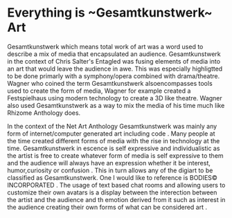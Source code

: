 # Everything is ~Gesamtkunstwerk~ Art

Gesamtkunstwerk which means total work of art was a word used to describe a mix of media that encapsulated an audience. <!-- G -->Gesamtkunstwerk in the context of Chris Salter's Entagled was fusing elements of media into an art that would leave the audience in awe.  <!-- E -->This was especially highligtted to be done primarly with a symphony/opera combined with drama/theatre.  <!-- S-->Wagner who coined the term Gesamtkunstwerk alsoencompasses tools used to create the form of media, Wagner for example created a Festspielhaus using modern technology to create a 3D like theatre.  <!-- A -->Wagner also used Gesamtkunstwerk as a way to mix the media of his time much like Rhizome Anthology does. <!-- M -->

 <!-- T -->In the context of the Net Art Anthology Gesamtkunstwerk was mainly any form of internet/computer generated art including code <!-- K -->. <!-- U --> Many people at the time created different forms of media with the rise in technology at the time.  <!-- N-->Gesamtkunstwerk in escence is self expressive and individualistic as the artist is free to create whatever form of media is self expressive to them and the audience will always have an expression whether it be interest, humor,curiosity or confusion <!-- S -->. <!-- T -->This in turn allows any of the digiart to be classified as Gesamtkunstwerk. One I would like to reference is BODIES© INCORPORATED <!-- W -->.  <!--E -->The usage of text based chat rooms and allowing users to customize their own avatars is a display between the interection between the artist and the audience and th emotion derived from it such as interest in the audience creating their own forms of what can be considered art <!-- R -->. <!-- K-->
